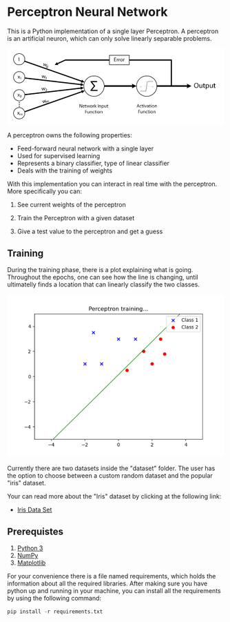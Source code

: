 # Perceptron Neural Network

This is a Python implementation of a single layer Perceptron. A perceptron is an artificial neuron, which can only solve linearly separable problems.

![perceptron](images/perceptron.png)

A perceptron owns the following properties:

* Feed-forward neural network with a single layer
* Used for supervised learning
* Represents a binary classifier, type of linear classifier
* Deals with the training of weights

With this implementation you can interact in real time with the perceptron. More specifically you can:

1. See current weights of the perceptron

2. Train the Perceptron with a given dataset

3. Give a test value to the perceptron and get a guess

## Training

During the training phase, there is a plot explaining what is going. Throughout the epochs, one can see how the line is changing, until ultimatelly finds a location that can linearly classify the two classes.

![perceptron_plot](images/training.png)

Currently there are two datasets inside the "dataset" folder. The user has the option to choose between a custom random dataset and the popular "iris" dataset.

Your can read more about the "Iris" dataset by clicking at the following link:

* [Iris Data Set](https://archive.ics.uci.edu/ml/datasets/Iris)

## Prerequistes

1) [Python 3](https://www.python.org/downloads/)
2) [NumPy](http://www.numpy.org/)
3) [Matplotlib](http://matplotlib.org/)

For your convenience there is a file named requirements, which holds the information about all the required libraries. After making sure you have python up and running in your machine, you can install all the requirements by using the following command:

```Python
pip install -r requirements.txt
```
